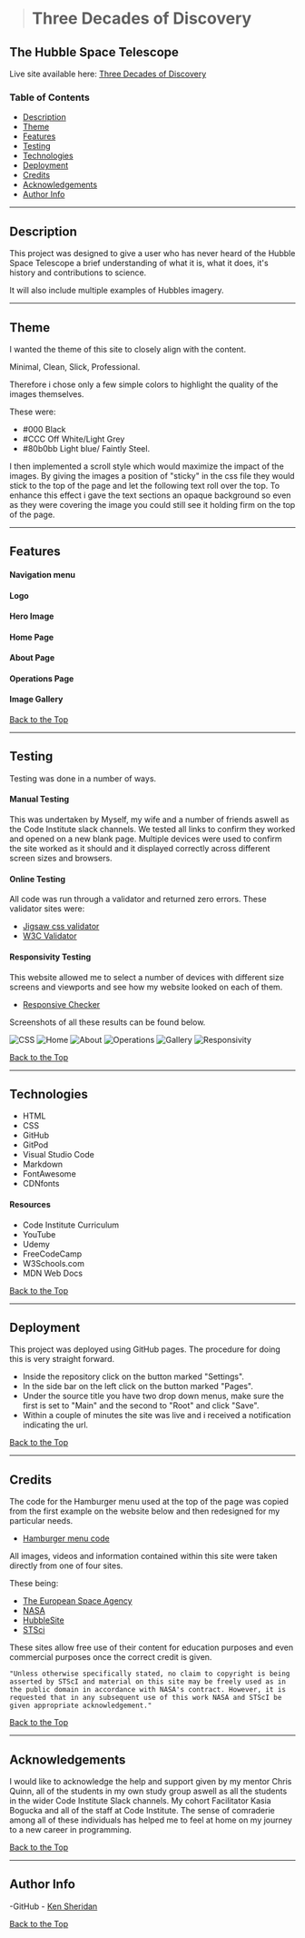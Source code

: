 > # Three Decades of Discovery
## The Hubble Space Telescope


Live site available here: [Three Decades of Discovery](https://ksheridan86.github.io/project-1-hubble/index.html)

### Table of Contents

- [Description](#description)
- [Theme](#theme)
- [Features](#features)
- [Testing](#testing)
- [Technologies](#technologies)
- [Deployment](#deployment)
- [Credits](#credits)
- [Acknowledgements](#acknowledgements)
- [Author Info](#author-info)

------

## Description
This project was designed to give a user who has never heard of the Hubble Space Telescope a brief understanding of what it is, what it does, it's history and contributions to science.

It will also include multiple examples of Hubbles imagery.

------
## Theme 

I wanted the theme of this site to closely align with the content.

Minimal, Clean, Slick, Professional.


Therefore i chose only a few simple colors to highlight the quality of the images themselves.

These were:
- #000 Black
- #CCC Off White/Light Grey
- #80b0bb Light blue/ Faintly Steel.

I then implemented a scroll style which would maximize the impact of the images.
By giving the images a position of "sticky" in the css file they would stick to the top of the page and let the following text roll over the top.
To enhance this effect i gave the text sections an opaque background so even as they were covering the image you could still see it holding firm on the top of the page.

---

## Features

#### Navigation menu
#### Logo
#### Hero Image

#### Home Page

#### About Page

#### Operations Page

#### Image Gallery

[Back to the Top](#three-decades-of-discovery)

---

## Testing

Testing was done in a number of ways.

 #### Manual Testing
 
 This was undertaken by Myself, my wife and a number of friends aswell as the Code Institute slack channels.
 We tested all links to confirm they worked and opened on a new blank page. Multiple devices were used to confirm the site worked as it should and it displayed correctly across different screen sizes and browsers.


 #### Online Testing

 All code was run through a validator and returned zero errors.
 These validator sites were:

- [Jigsaw css validator](https://jigsaw.w3.org/css-validator/#validate_by_uri)
- [W3C Validator](https://validator.w3.org/)


#### Responsivity Testing

This website allowed me to select a number of devices with different size screens and viewports and see how my website looked on each of them.

- [Responsive Checker](https://responsivechecker.net/responsive)




Screenshots of all these results can be found below.

![CSS]()
![Home]()
![About]()
![Operations]()
![Gallery]()
![Responsivity]()

[Back to the Top](#three-decades-of-discovery)

---

## Technologies

- HTML
- CSS
- GitHub
- GitPod
- Visual Studio Code
- Markdown
- FontAwesome
- CDNfonts

#### Resources

- Code Institute Curriculum
- YouTube
- Udemy
- FreeCodeCamp
- W3Schools.com
- MDN Web Docs



[Back to the Top](#three-decades-of-discovery)

---

## Deployment

This project was deployed using GitHub pages.
The procedure for doing this is very straight forward.

- Inside the repository click on the button marked "Settings".
- In the side bar on the left click on the button marked "Pages".
- Under the source title you have two drop down menus, make sure the first is set to "Main" and the second to "Root" and click "Save".
- Within a couple of minutes the site was live and i received a notification indicating the url.


[Back to the Top](#three-decades-of-discovery)

---

## Credits

The code for the Hamburger menu used at the top of the page was copied from the first example on the website below and then redesigned for my particular needs.

- [Hamburger menu code](https://alvarotrigo.com/blog/hamburger-menu-css/)

All images, videos and information contained within this site were taken directly from one of four sites.

These being: 

- [The European Space Agency](https://www.esa.int/)
- [NASA](https://www.nasa.gov/mission_pages/hubble/main/index.html)
- [HubbleSite](https://hubblesite.org/)
- [STSci](https://www.stsci.edu/)

These sites allow free use of their content for education purposes and even commercial purposes once the correct credit is given.

    "Unless otherwise specifically stated, no claim to copyright is being asserted by STScI and material on this site may be freely used as in the public domain in accordance with NASA's contract. However, it is requested that in any subsequent use of this work NASA and STScI be given appropriate acknowledgement."




[Back to the Top](#three-decades-of-discovery)

---

## Acknowledgements
I would like to acknowledge the help and support given by my mentor Chris Quinn, all of the students in my own study group aswell as all the students in the wider Code Institute Slack channels. My cohort Facilitator Kasia Bogucka and all of the staff at Code Institute.
The sense of comraderie among all of these individuals has helped me to feel at home on my journey to a new career in programming.

[Back to the Top](#three-decades-of-discovery)

---

## Author Info

-GitHub - [Ken Sheridan](https://github.com/KSheridan86)

[Back to the Top](#three-decades-of-discovery)